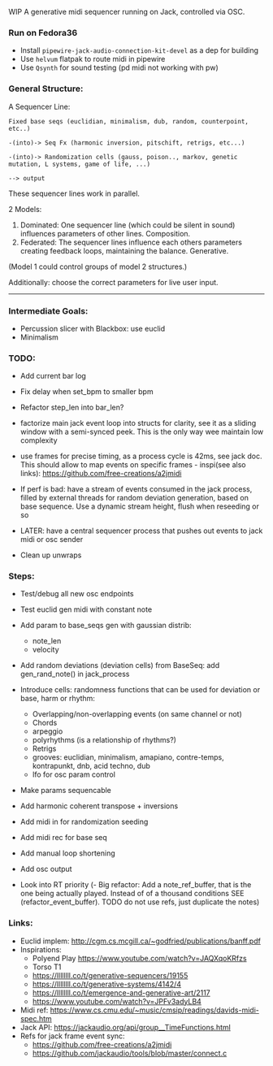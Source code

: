 WIP A generative midi sequencer running on Jack, controlled via OSC.

### Run on Fedora36

- Install `pipewire-jack-audio-connection-kit-devel` as a dep for building
- Use `helvum` flatpak to route midi in pipewire
- Use `Qsynth` for sound testing (pd midi not working with pw)

### General Structure:

A Sequencer Line:

```
Fixed base seqs (euclidian, minimalism, dub, random, counterpoint, etc..)

-(into)-> Seq Fx (harmonic inversion, pitschift, retrigs, etc...)

-(into)-> Randomization cells (gauss, poison.., markov, genetic mutation, L systems, game of life, ...)

--> output
```

These sequencer lines work in parallel.

2 Models:

1. Dominated:
   One sequencer line (which could be silent in sound) influences parameters of other lines. Composition.
2. Federated:
   The sequencer lines influence each others parameters creating feedback loops, maintaining the balance. Generative.

(Model 1 could control groups of model 2 structures.)

Additionally: choose the correct parameters for live user input.

---

### Intermediate Goals:

- Percussion slicer with Blackbox: use euclid
- Minimalism

### TODO:

- Add current bar log
- Fix delay when set_bpm to smaller bpm
- Refactor step_len into bar_len?

- factorize main jack event loop into structs for clarity, see it as a sliding window with a semi-synced peek. This is the only way wee maintain low complexity
- use frames for precise timing, as a process cycle is 42ms, see jack doc. This should allow to map events on specific frames - inspi(see also links): https://github.com/free-creations/a2jmidi
- If perf is bad: have a stream of events consumed in the jack process, filled by external threads for random deviation generation, based on base sequence. Use a dynamic stream height, flush when reseeding or so
- LATER: have a central sequencer process that pushes out events to jack midi or osc sender
- Clean up unwraps

### Steps:

- Test/debug all new osc endpoints
- Test euclid gen midi with constant note
- Add param to base_seqs gen with gaussian distrib:
  - note_len
  - velocity
- Add random deviations (deviation cells) from BaseSeq: add gen_rand_note() in jack_process
- Introduce cells: randomness functions that can be used for deviation or base, harm or rhythm:

  - Overlapping/non-overlapping events (on same channel or not)
  - Chords
  - arpeggio
  - polyrhythms (is a relationship of rhythms?)
  - Retrigs
  - grooves: euclidian, minimalism, amapiano, contre-temps, kontrapunkt, dnb, acid techno, dub
  - lfo for osc param control

- Make params sequencable
- Add harmonic coherent transpose + inversions
- Add midi in for randomization seeding
- Add midi rec for base seq
- Add manual loop shortening
- Add osc output
- Look into RT priority
  (- Big refactor: Add a note_ref_buffer, that is the one being actually played. Instead of of a thousand conditions SEE (refactor_event_buffer). TODO do not use refs, just duplicate the notes)

### Links:

- Euclid implem: http://cgm.cs.mcgill.ca/~godfried/publications/banff.pdf
- Inspirations:
  - Polyend Play https://www.youtube.com/watch?v=JAQXqoKRfzs
  - Torso T1
  - https://llllllll.co/t/generative-sequencers/19155
  - https://llllllll.co/t/generative-systems/4142/4
  - https://llllllll.co/t/emergence-and-generative-art/2117
  - https://www.youtube.com/watch?v=JPFv3adyLB4
- Midi ref: https://www.cs.cmu.edu/~music/cmsip/readings/davids-midi-spec.htm
- Jack API: https://jackaudio.org/api/group__TimeFunctions.html
- Refs for jack frame event sync:
  - https://github.com/free-creations/a2jmidi
  - https://github.com/jackaudio/tools/blob/master/connect.c
